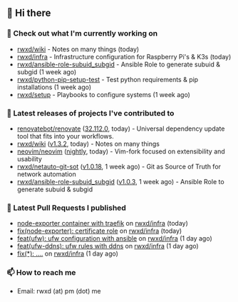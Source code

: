 ## 👋 Hi there

### 👷 Check out what I'm currently working on


- [rwxd/wiki](https://github.com/rwxd/wiki) - Notes on many things (today)
- [rwxd/infra](https://github.com/rwxd/infra) - Infrastructure configuration for Raspberry Pi&#39;s &amp; K3s (today)
- [rwxd/ansible-role-subuid_subgid](https://github.com/rwxd/ansible-role-subuid_subgid) - Ansible Role to generate subuid &amp; subgid (1 week ago)
- [rwxd/python-pip-setup-test](https://github.com/rwxd/python-pip-setup-test) - Test python requirements &amp; pip installations (1 week ago)
- [rwxd/setup](https://github.com/rwxd/setup) - Playbooks to configure systems (1 week ago)

### 🔭 Latest releases of projects I've contributed to


- [renovatebot/renovate](https://github.com/renovatebot/renovate) ([32.112.0](https://github.com/renovatebot/renovate/releases/tag/32.112.0), today) - Universal dependency update tool that fits into your workflows.
- [rwxd/wiki](https://github.com/rwxd/wiki) ([v1.3.2](https://github.com/rwxd/wiki/releases/tag/v1.3.2), today) - Notes on many things
- [neovim/neovim](https://github.com/neovim/neovim) ([nightly](https://github.com/neovim/neovim/releases/tag/nightly), today) - Vim-fork focused on extensibility and usability
- [rwxd/netauto-git-sot](https://github.com/rwxd/netauto-git-sot) ([v1.0.18](https://github.com/rwxd/netauto-git-sot/releases/tag/v1.0.18), 1 week ago) - Git as Source of Truth for network automation
- [rwxd/ansible-role-subuid_subgid](https://github.com/rwxd/ansible-role-subuid_subgid) ([v1.0.3](https://github.com/rwxd/ansible-role-subuid_subgid/releases/tag/v1.0.3), 1 week ago) - Ansible Role to generate subuid &amp; subgid

### 🔨 Latest Pull Requests I published


- [node-exporter container with traefik](https://github.com/rwxd/infra/pull/50) on [rwxd/infra](https://github.com/rwxd/infra) (today)
- [fix(node-exporter): certificate role](https://github.com/rwxd/infra/pull/49) on [rwxd/infra](https://github.com/rwxd/infra) (today)
- [feat(ufw): ufw configuration with ansible](https://github.com/rwxd/infra/pull/47) on [rwxd/infra](https://github.com/rwxd/infra) (1 day ago)
- [feat(ufw-ddns): ufw rules with ddns](https://github.com/rwxd/infra/pull/46) on [rwxd/infra](https://github.com/rwxd/infra) (1 day ago)
- [fix(*): ....](https://github.com/rwxd/infra/pull/44) on [rwxd/infra](https://github.com/rwxd/infra) (1 day ago)

### 📫 How to reach me

- Email: rwxd (at) pm (dot) me
